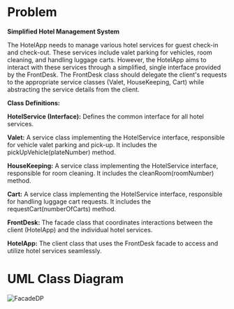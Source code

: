 # Problem
__Simplified Hotel Management System__

The HotelApp needs to manage various hotel services for guest check-in and check-out. These services include valet parking for vehicles, room cleaning, and handling luggage carts. However, the HotelApp aims to interact with these services through a simplified, single interface provided by the FrontDesk. The FrontDesk class should delegate the client's requests to the appropriate service classes (Valet, HouseKeeping, Cart) while abstracting the service details from the client.

__Class Definitions:__

__HotelService (Interface):__ Defines the common interface for all hotel services.

__Valet:__ A service class implementing the HotelService interface, responsible for vehicle valet parking and pick-up. It includes the pickUpVehicle(plateNumber) method.

__HouseKeeping:__ A service class implementing the HotelService interface, responsible for room cleaning. It includes the cleanRoom(roomNumber) method.

__Cart:__ A service class implementing the HotelService interface, responsible for handling luggage cart requests. It includes the requestCart(numberOfCarts) method.

__FrontDesk:__ The facade class that coordinates interactions between the client (HotelApp) and the individual hotel services.

__HotelApp:__ The client class that uses the FrontDesk facade to access and utilize hotel services seamlessly.

# UML Class Diagram

![FacadeDP](https://github.com/JamesManalili/FacadeDesignPattern/assets/142465145/25a93efe-6708-4cfe-8cc1-b5218e57e4f0)
